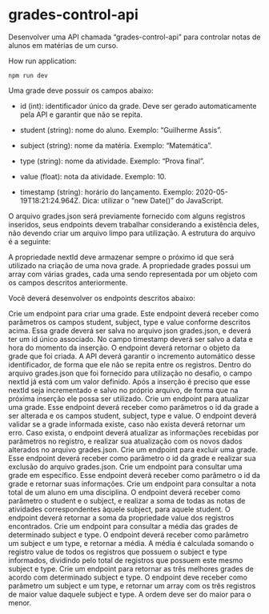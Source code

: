 # grades-control-api
Desenvolver uma API chamada “grades-control-api” para controlar notas de alunos em matérias de um curso.

How run application:
  ```
  npm run dev
  ```

Uma grade deve possuir os campos abaixo:

- id (int): identificador único da grade. Deve ser gerado automaticamente pela API e garantir que não se repita.

- student (string): nome do aluno. Exemplo: “Guilherme Assis”.

- subject (string): nome da matéria. Exemplo: “Matemática”.

- type (string): nome da atividade. Exemplo: “Prova final”.

- value (float): nota da atividade. Exemplo: 10.

- timestamp (string): horário do lançamento. Exemplo: 2020-05-19T18:21:24.964Z. Dica: utilizar o “new Date()” do JavaScript.

O arquivo grades.json será previamente fornecido com alguns registros inseridos, seus endpoints devem trabalhar considerando a existência deles, não devendo criar um arquivo limpo para utilização. A estrutura do arquivo é a seguinte:

A propriedade nextId deve armazenar sempre o próximo id que será utilizado na criação de uma nova grade. A propriedade grades possui um array com várias grades, cada uma sendo representada por um objeto com os campos descritos anteriormente.

Você deverá desenvolver os endpoints descritos abaixo:

Crie um endpoint para criar uma grade. Este endpoint deverá receber como parâmetros os campos student, subject, type e value conforme descritos acima. 
Essa grade deverá ser salva no arquivo json grades.json, e deverá ter um id único associado. 
No campo timestamp deverá ser salvo a data e hora do momento da inserção. 
O endpoint deverá retornar o objeto da grade que foi criada. 
A API deverá garantir o incremento automático desse identificador, de forma que ele não se repita entre os registros. 
Dentro do arquivo grades.json que foi fornecido para utilização no desafio, o campo nextId já está com um valor definido. 
Após a inserção é preciso que esse nextId seja incrementado e salvo no próprio arquivo, de forma que na próxima inserção ele possa ser utilizado.
Crie um endpoint para atualizar uma grade. Esse endpoint deverá receber como parâmetros o id da grade a ser alterada e os campos student, subject, type e value. 
O endpoint deverá validar se a grade informada existe, caso não exista deverá retornar um erro. Caso exista, o endpoint deverá atualizar as informações recebidas por parâmetros no registro, e realizar sua atualização com os novos dados alterados no arquivo grades.json.
Crie um endpoint para excluir uma grade. Esse endpoint deverá receber como parâmetro o id da grade e realizar sua exclusão do arquivo grades.json.
Crie um endpoint para consultar uma grade em específico. Esse endpoint deverá receber como parâmetro o id da grade e retornar suas informações.
Crie um endpoint para consultar a nota total de um aluno em uma disciplina. O endpoint deverá receber como parâmetro o student e o subject, e realizar a soma de todas as notas de atividades correspondentes àquele subject, para aquele student. 
O endpoint deverá retornar a soma da propriedade value dos registros encontrados.
Crie um endpoint para consultar a média das grades de determinado subject e type. O endpoint deverá receber como parâmetro um subject e um type, e retornar a média. 
A média é calculada somando o registro value de todos os registros que possuem o subject e type informados, dividindo pelo total de registros que possuem este mesmo subject e type.
Crie um endpoint para retornar as três melhores grades de acordo com determinado subject e type. 
O endpoint deve receber como parâmetro um subject e um type, e retornar um array com os três registros de maior value daquele subject e type. A ordem deve ser do maior para o menor.
